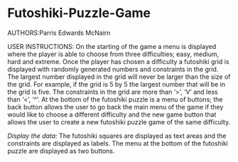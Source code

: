 # Futoshiki-Puzzle-Game

AUTHORS:Parris Edwards McNairn

USER INSTRUCTIONS:
On the starting of the game a menu is displayed where the player is able to choose from three difficulties; easy, medium, hard and extreme. Once the player has chosen a difficulty a futoshiki grid is displayed with randomly generated numbers and constraints in the grid. The largest number displayed in the grid will never be larger than the size of the grid. For example, if the grid is 5 by 5 the largest number that will be in the grid is five. The constraints in the grid are more than ‘>’, ‘V’ and less than ‘<’, ‘^’. At the bottom of the futoshiki puzzle is a menu of buttons; the back button allows the user to go back the main menu of the game if they would like to choose a different difficulty and the new game button that allows the user to create a new futoshiki puzzle game of the same difficulty.

*Display the data:*
The futoshiki squares are displayed as text areas and the constraints are displayed as labels. The menu at the bottom of the futoshiki puzzle are displayed as two buttons.
